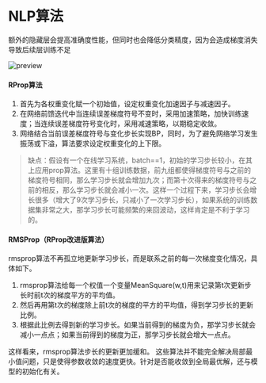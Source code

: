 # NLP算法

额外的隐藏层会提高准确度性能，但同时也会降低分类精度，因为会造成梯度消失导致后续层训练不足

![preview](https://pic1.zhimg.com/v2-40bb6d640b65f4aabaec56c47e46cbb4_720w.jpg?source=54b3c3a5)

#### RProp算法

1. 首先为各权重变化赋一个初始值，设定权重变化加速因子与减速因子。
2. 在网络前馈迭代中当连续误差梯度符号不变时，采用加速策略，加快训练速度；当连续误差梯度符号变化时，采用减速策略，以期稳定收敛。
3. 网络结合当前误差梯度符号与变化步长实现BP，同时，为了避免网络学习发生振荡或下溢，算法要求设定权重变化的上下限。

> 缺点：假设有一个在线学习系统，batch==1，初始的学习步长较小，在其上应用prop算法。这里有十组训练数据，前九组都使得梯度符号与之前的梯度符号相同，那么学习步长就会增加九次；而第十次得来的梯度符号与之前的相反，那么学习步长就会减小一次。这样一个过程下来，学习步长会增长很多（增大了9次学习步长，只减小了一次学习步长），如果系统的训练数据集非常之大，那学习步长可能频繁的来回波动，这样肯定是不利于学习的。  

#### RMSProp（RProp改进版算法）

rmsprop算法不再孤立地更新学习步长，而是联系之前的每一次梯度变化情况，具体如下。

1. rmsprop算法给每一个权值一个变量MeanSquare(w,t)用来记录第t次更新步长时前t次的梯度平方的平均值。
2. 然后再用第t次的梯度除上前t次的梯度的平方的平均值，得到学习步长的更新比例。
3. 根据此比例去得到新的学习步长。如果当前得到的梯度为负，那学习步长就会减小一点点；如果当前得到的梯度为正，那学习步长就会增大一点点。

这样看来，rmsprop算法步长的更新更加缓和。 
 这些算法并不能完全解决局部最小值问题，只是使得参数收敛的速度更快。针对是否能收敛到全局最优解，还与模型的初始化有关。